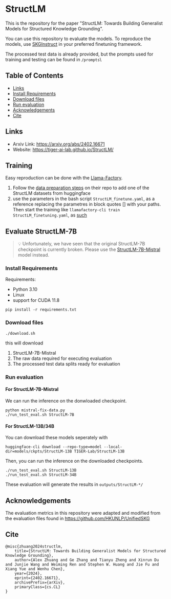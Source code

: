 # StructLM

This is the repository for the paper "StructLM: Towards Building Generalist Models for Structured Knowledge Grounding". 

You can use this repository to evaluate the models. To reproduce the models, use [SKGInstruct](https://huggingface.co/datasets/TIGER-Lab/SKGInstruct) in your preferred finetuning framework.

The processed test data is already provided, but the prompts used for training and testing can be found in `/prompts`\

## Table of Contents
  * [Links](#links)
  * [Install Requirements](#install-requirements)
  * [Download files](#download-files)
  * [Run evaluation](#run-evaluation)
  * [Acknowledgements](#acknowledgements)
  * [Cite](#cite)

## Links
- Arxiv Link: https://arxiv.org/abs/2402.16671
- Website: https://tiger-ai-lab.github.io/StructLM/

## Training

Easy reproduction can be done with the [Llama-Factory](https://github.com/hiyouga/LLaMA-Factory).

1. Follow the [data preparation steps](https://github.com/hiyouga/LLaMA-Factory/blob/main/data/README.md) on their repo to add one of the StructLM datasets from huggingface
2. use the parameters in the bash script `StructLM_finetune.yaml`, as a reference replacing the parametres in block quotes [] with your paths. Then start the training like
   `llamafactory-cli train StructLM_finetuning.yaml`, as [such](https://github.com/hiyouga/LLaMA-Factory/tree/b2fc7aeb03fbb40e9beb27e9958c958ee48e23cf?tab=readme-ov-file#quickstart)

## Evaluate StructLM-7B

> 💡 Unfortunately, we have seen that the original StructLM-7B checkpoint is currently broken. Please use the [StructLM-7B-Mistral](https://huggingface.co/TIGER-Lab/StructLM-7B-Mistral) model instead.

### Install Requirements

Requirements:
- Python 3.10
- Linux
- support for CUDA 11.8

`pip install -r requirements.txt`

### Download files

`./download.sh`

this will download
1. StructLM-7B-Mistral
2. The raw data required for executing evaluation
3. The processed test data splits ready for evaluation

### Run evaluation

#### For StructLM-7B-Mistral
We can run the inference on the donwloaded checkpoint.
```
python mistral-fix-data.py
./run_test_eval.sh StructLM-7B
```

#### For StructLM-13B/34B
You can download these models seperately with
```
huggingface-cli download --repo-type=model --local-dir=models/ckpts/StructLM-13B TIGER-Lab/StructLM-13B
```
Then, you can run the inference on the downloaded checkpoints.
```
./run_test_eval.sh StructLM-13B
./run_test_eval.sh StructLM-34B
```

These evaluation will generate the results in `outputs/StructLM-*/`

## Acknowledgements

The evaluation metrics in this repository were adapted and modified from the evaluation files found in https://github.com/HKUNLP/UnifiedSKG

## Cite
```
@misc{zhuang2024structlm,
    title={StructLM: Towards Building Generalist Models for Structured Knowledge Grounding},
    author={Alex Zhuang and Ge Zhang and Tianyu Zheng and Xinrun Du and Junjie Wang and Weiming Ren and Stephen W. Huang and Jie Fu and Xiang Yue and Wenhu Chen},
    year={2024},
    eprint={2402.16671},
    archivePrefix={arXiv},
    primaryClass={cs.CL}
}
```
